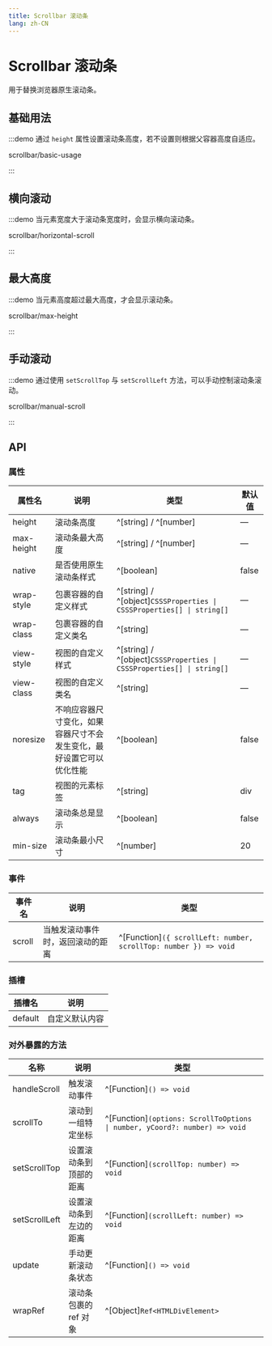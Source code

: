 ```yaml
---
title: Scrollbar 滚动条
lang: zh-CN
---
```


# Scrollbar 滚动条

用于替换浏览器原生滚动条。

## 基础用法

:::demo 通过 `height` 属性设置滚动条高度，若不设置则根据父容器高度自适应。

scrollbar/basic-usage

:::

## 横向滚动

:::demo 当元素宽度大于滚动条宽度时，会显示横向滚动条。

scrollbar/horizontal-scroll

:::

## 最大高度

:::demo 当元素高度超过最大高度，才会显示滚动条。

scrollbar/max-height

:::

## 手动滚动

:::demo 通过使用 `setScrollTop` 与 `setScrollLeft` 方法，可以手动控制滚动条滚动。

scrollbar/manual-scroll

:::

## API

### 属性

| 属性名     | 说明                                                                 | 类型                                                                  | 默认值 |
| ---------- | -------------------------------------------------------------------- | --------------------------------------------------------------------- | ------ |
| height     | 滚动条高度                                                           | ^[string] / ^[number]                                                 | —      |
| max-height | 滚动条最大高度                                                       | ^[string] / ^[number]                                                 | —      |
| native     | 是否使用原生滚动条样式                                               | ^[boolean]                                                            | false  |
| wrap-style | 包裹容器的自定义样式                                                 | ^[string] / ^[object]`CSSSProperties \| CSSSProperties[] \| string[]` | —      |
| wrap-class | 包裹容器的自定义类名                                                 | ^[string]                                                             | —      |
| view-style | 视图的自定义样式                                                     | ^[string] / ^[object]`CSSSProperties \| CSSSProperties[] \| string[]` | —      |
| view-class | 视图的自定义类名                                                     | ^[string]                                                             | —      |
| noresize   | 不响应容器尺寸变化，如果容器尺寸不会发生变化，最好设置它可以优化性能 | ^[boolean]                                                            | false  |
| tag        | 视图的元素标签                                                       | ^[string]                                                             | div    |
| always     | 滚动条总是显示                                                       | ^[boolean]                                                            | false  |
| min-size   | 滚动条最小尺寸                                                       | ^[number]                                                             | 20     |

### 事件

| 事件名 | 说明                             | 类型                                                             |
| ------ | -------------------------------- | ---------------------------------------------------------------- |
| scroll | 当触发滚动事件时，返回滚动的距离 | ^[Function]`({ scrollLeft: number, scrollTop: number }) => void` |

### 插槽

| 插槽名  | 说明           |
| ------- | -------------- |
| default | 自定义默认内容 |

### 对外暴露的方法

| 名称          | 说明                   | 类型                                                                       |
| ------------- | ---------------------- | -------------------------------------------------------------------------- |
| handleScroll  | 触发滚动事件           | ^[Function]`() => void`                                                    |
| scrollTo      | 滚动到一组特定坐标     | ^[Function]`(options: ScrollToOptions \| number, yCoord?: number) => void` |
| setScrollTop  | 设置滚动条到顶部的距离 | ^[Function]`(scrollTop: number) => void`                                   |
| setScrollLeft | 设置滚动条到左边的距离 | ^[Function]`(scrollLeft: number) => void`                                  |
| update        | 手动更新滚动条状态     | ^[Function]`() => void`                                                    |
| wrapRef       | 滚动条包裹的 ref 对象  | ^[Object]`Ref<HTMLDivElement>`                                             |
